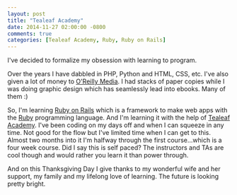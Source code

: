 ```yaml
---
layout: post
title: "Tealeaf Academy"
date: 2014-11-27 02:00:00 -0800
comments: true
categories: [Tealeaf Academy, Ruby, Ruby on Rails]
---
```

I've decided to formalize my obsession with learning to program.

Over the years I have dabbled in PHP, Python and HTML, CSS, etc. 
I've also given a lot of money to [O'Reilly Media](http://www.oreilly.com/). 
I had stacks of paper copies while I was doing graphic design which has seamlessly lead into ebooks. 
Many of them :)

So, I'm learning [Ruby on Rails](www.rubyonrails.org) which is a framework to make web apps with the [Ruby](https://www.ruby-lang.org/en/) programming language. 
And I'm learning it with the help of [Tealeaf Academy](http://www.gotealeaf.com/). 
I've been coding on my days off and when I can squeeze in any time. 
Not good for the flow but I've limited time when I can get to this. 
Almost two months into it I'm halfway through the first course...which is a four week course. 
Did I say this is self paced? The instructors and TAs are cool though and would rather you learn it than power through. 

And on this Thanksgiving Day I give thanks to my wonderful wife and her support, my family and my lifelong love of learning. 
The future is looking pretty bright. 
